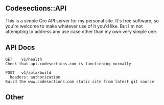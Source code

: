 ## Codesections::API

This is a simple Cro API server for my personal site.  It's free
software, so you're welcome to make whatever use of it you'd like.
But I'm not attempting to address any use case other than my own very
simple one.

## API Docs

<!-- start api-docs -->

    GET    v1/health
    Check that api.codesections.com is functioning normally

    POST   v1/zola/build
      headers: authorization
    Build the www.codesections.com static site from latest git source

<!-- end api-docs -->

## Other
